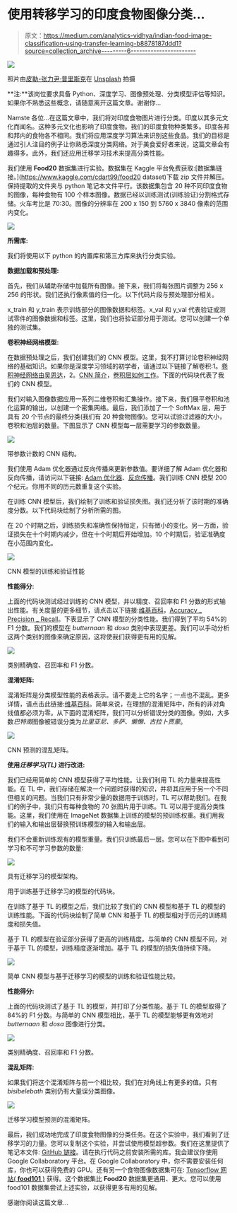 # 使用转移学习的印度食物图像分类…

> 原文：<https://medium.com/analytics-vidhya/indian-food-image-classification-using-transfer-learning-b8878187ddd1?source=collection_archive---------6----------------------->

![](img/ed647931a7f48cb2609adb9d0dc13607.png)

照片由[皮勒-张力尹·普里斯克](https://unsplash.com/@pillepriske?utm_source=medium&utm_medium=referral)在 [Unsplash](https://unsplash.com?utm_source=medium&utm_medium=referral) 拍摄

**注:**该岗位要求具备 Python、深度学习、图像预处理、分类模型评估等知识。如果你不熟悉这些概念，请随意离开这篇文章。谢谢你…

Namste 各位…在这篇文章中，我们将对印度食物图片进行分类。印度以其多元文化而闻名。这种多元文化也影响了印度食物。我们的印度食物种类繁多。印度各邦和邦内的食物各不相同。我们将应用深度学习算法来识别这些食品。我们的目标是通过引人注目的例子让你熟悉深度分类网络。对于美食爱好者来说，这篇文章会有趣得多。此外，我们还应用迁移学习技术来提高分类性能。

我们使用 **Food20** 数据集进行实验。数据集在 Kaggle 平台免费获取:[数据集链接。](https://www.kaggle.com/cdart99/food20 dataset)下载 zip 文件并解压。保持提取的文件夹与 python 笔记本文件平行。该数据集包含 20 种不同印度食物的图像，每种食物有 100 个样本图像。数据已经以训练测试(训练验证)分割格式存储。火车考比是 70:30。图像的分辨率在 200 x 150 到 5760 x 3840 像素的范围内变化。

![](img/afa32885842c1cb2e5f2fba5290e94d3.png)

**所需库:**

我们将使用以下 python 的内置库和第三方库来执行分类实验。

**数据加载和预处理:**

首先，我们从辅助存储中加载所有图像。接下来，我们将每张图片调整为 256 x 256 的形状。我们还执行像素值的归一化。以下代码片段与预处理部分相关。

x_train 和 y_train 表示训练部分的图像数据和标签。x_val 和 y_val 代表验证或测试零件的图像数据和标签。这里，我们也将验证部分用于测试。您可以创建一个单独的测试集。

**卷积神经网络模型:**

在数据预处理之后，我们创建我们的 CNN 模型。这里，我不打算讨论卷积神经网络的基础知识。如果你是深度学习领域的初学者，请通过以下链接了解卷积:1。[卷积神经网络由吴恩达](https://www.coursera.org/learn/convolutional-neural-networks?specialization=deep-learning)，2。[CNN 简介](https://www.geeksforgeeks.org/introduction-convolution-neural-network/)，[卷积层如何工作](https://machinelearningmastery.com/convolutional-layers-for-deep-learning-neural-networks/)。下面的代码块代表了我们的 CNN 模型。

我们对输入图像数据应用一系列二维卷积和汇集操作。接下来，我们展平卷积和池化运算的输出，以创建一个密集网络。最后，我们添加了一个 SoftMax 层，用于具有 20 个节点的最终分类(我们有 20 种食物图像)。您可以试验过滤器的大小，卷积和池层的数量。下图显示了 CNN 模型每一层需要学习的参数数量。

![](img/f59e9752c2352aae5d099b9d2b68686d.png)

带参数计数的 CNN 结构。

我们使用 Adam 优化器通过反向传播来更新参数值。要详细了解 Adam 优化器和反向传播，请访问以下链接: [Adam 优化器](https://www.youtube.com/watch?v=JXQT_vxqwIs)、[反向传播](https://www.youtube.com/watch?v=x_Eamf8MHwU)。我们训练 CNN 模型 200 个纪元。你用不同的历元数重复这个实验。

在训练 CNN 模型后，我们绘制了训练和验证损失图。我们还分析了该时期的准确度分数。以下代码块绘制了分析所需的图。

在 20 个时期之后，训练损失和准确性保持恒定，只有微小的变化。另一方面，验证损失在十个时期内减少，但在十个时期后开始增加。10 个时期后，验证准确度在小范围内变化。

![](img/715a574a2fd6ca130d99d0955924eab6.png)

CNN 模型的训练和验证性能

**性能得分:**

上面的代码块测试经过训练的 CNN 模型，并以精度、召回率和 F1 分数的形式输出性能。有关度量的更多细节，请点击以下链接:[维基百科](https://en.wikipedia.org/wiki/Precision_and_recall)，[Accuracy _ Precision _ Recall](https://towardsdatascience.com/accuracy-precision-recall-or-f1-331fb37c5cb9)。下表显示了 CNN 模型的分类性能。我们得到了平均 54%的 F1 分数。我们的模型在 *butternaan* 和 *dosa* 类别中表现更差。我们可以手动分析这两个类别的图像来确定原因，这将使我们获得更有用的见解。

![](img/0de94a1eb3cc940caf8dd14b2fec7161.png)

类别精确度、召回率和 F1 分数。

**混淆矩阵:**

混淆矩阵是分类模型性能的表格表示。请不要走上它的名字；一点也不混乱。更多详情，请点击此链接:[维基百科](https://en.wikipedia.org/wiki/Confusion_matrix)。简单来说，在理想的混淆矩阵中，所有的非对角线值都必须为零。从下面的混淆矩阵，我们可以分析错误分类的图像。例如，大多数*巴特南*图像被错误分类为*比里亚尼、多萨、懒懒、古拉卜贾蒙*。

![](img/b4bdeb49f821b09937ba67f2da213998.png)

CNN 预测的混乱矩阵。

**使用*迁移学习(TL)* 进行改进:**

我们已经用简单的 CNN 模型获得了平均性能。让我们利用 TL 的力量来提高性能。在 TL 中，我们存储在解决一个问题时获得的知识，并将其应用于另一个不同但相关的问题。当我们只有非常少量的数据用于训练时，TL 可以帮助我们。在我们的例子中，我们只有每种食物的 70 张图片用于训练。TL 可以用于提高分类性能。这里，我们使用在 ImageNet 数据集上训练的模型的预训练权重。我们用我们的输入和输出层替换预训练模型的输入和输出层。

我们不会重新训练现有的模型重量。我们只训练最后一层。您可以在下图中看到可学习和不可学习参数的数量:

![](img/106e1c121f5a95378ca49833f7125840.png)

具有迁移学习的模型架构。

用于训练基于迁移学习的模型的代码块。

在训练了基于 TL 的模型之后，我们比较了我们的 CNN 模型和基于 TL 的模型的训练性能。下面的代码块绘制了简单 CNN 和基于 TL 的模型相对于历元的训练精度和损失值。

基于 TL 的模型在验证部分获得了更高的训练精度。与简单的 CNN 模型不同，对于基于 TL 的模型，训练精度逐渐增加。基于 TL 的模型的损失值持续下降。

![](img/2d45d56b156ec6b9c0cdcf4d422570db.png)

简单 CNN 模型与基于迁移学习的模型的训练和验证性能比较。

**性能得分:**

上面的代码块测试了基于 TL 的模型，并打印了分类性能。基于 TL 的模型取得了 84%的 F1 分数。与简单的 CNN 模型相比，基于 TL 的模型能够更有效地对 *butternaan* 和 *dosa* 图像进行分类。

![](img/fe573efc6741b0293cda387258c1f423.png)

类别精确度、召回率和 F1 分数。

**混乱矩阵:**

如果我们将这个混淆矩阵与前一个相比较，我们在对角线上有更多的值。只有 *bisibelebath* 类别仍有大量误分类图像。

![](img/020865a946e492c36ef51d24f00ed90f.png)

迁移学习模型预测的混淆矩阵。

最后，我们成功地完成了印度食物图像的分类任务。在这个实验中，我们看到了迁移学习的力量。您可以复制这个实验，并尝试使用模型超参数。我们在这里提供了笔记本文件: [GitHub 链接](https://github.com/sawan16/Indian_food_image_classification)。请在执行代码之前安装所需的库。我会建议你使用 Google Collaboratory 平台。在 Google Collaboratory 中，你不需要安装任何库，你也可以获得免费的 GPU。还有另一个食物图像数据集可在: [Tensorflow 网站( **food101** )](https://www.tensorflow.org/datasets/catalog/food101) 获得。这个数据集比 **Food20** 数据集更通用、更大。您可以使用 food101 数据集尝试上述实验，以获得更多有用的见解。

感谢你阅读这篇文章…